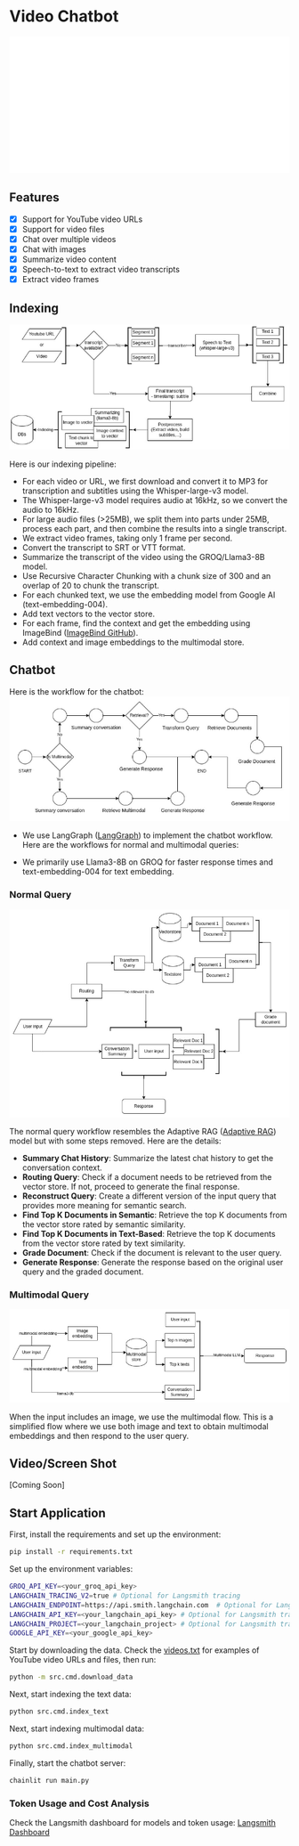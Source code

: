 
# Video Chatbot
<div align="center">
<img src="images/cover.svg"/>
</div>

## Features
- [x] Support for YouTube video URLs
- [x] Support for video files
- [x] Chat over multiple videos
- [x] Chat with images
- [x] Summarize video content
- [x] Speech-to-text to extract video transcripts
- [x] Extract video frames

## Indexing

![Indexing Pipeline](images/ytbot-index.jpg)

Here is our indexing pipeline:
- For each video or URL, we first download and convert it to MP3 for transcription and subtitles using the Whisper-large-v3 model.
- The Whisper-large-v3 model requires audio at 16kHz, so we convert the audio to 16kHz.
- For large audio files (>25MB), we split them into parts under 25MB, process each part, and then combine the results into a single transcript.
- We extract video frames, taking only 1 frame per second.
- Convert the transcript to SRT or VTT format.
- Summarize the transcript of the video using the GROQ/Llama3-8B model.
- Use Recursive Character Chunking with a chunk size of 300 and an overlap of 20 to chunk the transcript.
- For each chunked text, we use the embedding model from Google AI (text-embedding-004).
- Add text vectors to the vector store.
- For each frame, find the context and get the embedding using ImageBind ([ImageBind GitHub](https://github.com/facebookresearch/ImageBind)).
- Add context and image embeddings to the multimodal store.

## Chatbot
Here is the workflow for the chatbot: 
![Graph Flow](images/graph-flow.jpg)

- We use LangGraph ([LangGraph](https://langchain-ai.github.io/langgraph/)) to implement the chatbot workflow. Here are the workflows for normal and multimodal queries:

- We primarily use Llama3-8B on GROQ for faster response times and text-embedding-004 for text embedding.

### Normal Query
![Normal Pipeline](images/normal-wf.jpg)

The normal query workflow resembles the Adaptive RAG ([Adaptive RAG](https://arxiv.org/abs/2403.14403)) model but with some steps removed. Here are the details:

- **Summary Chat History**: Summarize the latest chat history to get the conversation context.
- **Routing Query**: Check if a document needs to be retrieved from the vector store. If not, proceed to generate the final response.
- **Reconstruct Query**: Create a different version of the input query that provides more meaning for semantic search.
- **Find Top K Documents in Semantic**: Retrieve the top K documents from the vector store rated by semantic similarity.
- **Find Top K Documents in Text-Based**: Retrieve the top K documents from the vector store rated by text similarity.
- **Grade Document**: Check if the document is relevant to the user query.
- **Generate Response**: Generate the response based on the original user query and the graded document.

### Multimodal Query

![Multimodal Workflow](images/multimodal-wf.jpg)

When the input includes an image, we use the multimodal flow. This is a simplified flow where we use both image and text to obtain multimodal embeddings and then respond to the user query.

## Video/Screen Shot

[Coming Soon]

## Start Application

First, install the requirements and set up the environment:

```sh
pip install -r requirements.txt
```

Set up the environment variables:

```sh
GROQ_API_KEY=<your_groq_api_key>
LANGCHAIN_TRACING_V2=true # Optional for Langsmith tracing
LANGCHAIN_ENDPOINT=https://api.smith.langchain.com  # Optional for Langsmith tracing
LANGCHAIN_API_KEY=<your_langchain_api_key> # Optional for Langsmith tracing
LANGCHAIN_PROJECT=<your_langchain_project> # Optional for Langsmith tracing
GOOGLE_API_KEY=<your_google_api_key>
```

Start by downloading the data. Check the [videos.txt](videos.txt) for examples of YouTube video URLs and files, then run:

```sh
python -m src.cmd.download_data
```

Next, start indexing the text data:

```sh
python src.cmd.index_text
```

Next, start indexing multimodal data:

```sh
python src.cmd.index_multimodal
```

Finally, start the chatbot server:

```sh
chainlit run main.py
```

### Token Usage and Cost Analysis

Check the Langsmith dashboard for models and token usage: [Langsmith Dashboard](https://smith.langchain.com/)